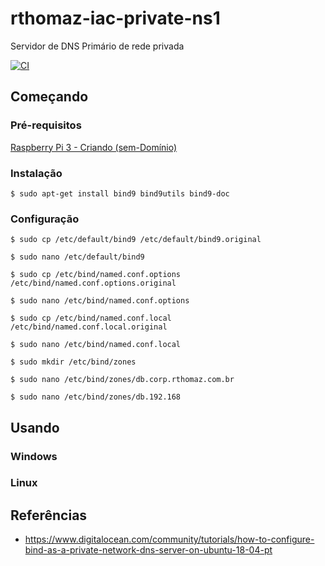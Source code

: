 # rthomaz-iac-private-ns1

Servidor de DNS Primário de rede privada

[![CI](https://github.com/rthomaz-iac/rthomaz-iac-private-ns1/workflows/CI/badge.svg)](https://github.com/rthomaz-iac/rthomaz-iac-private-ns1/actions?query=workflow%3ACI)


## Começando

### Pré-requisitos

[Raspberry Pi 3 - Criando (sem-Domínio)](https://github.com/rthomaz-iac/rthomaz-iac-wiki/wiki/Raspberry-Pi-3-Criando-(sem-Dom%C3%ADnio))

### Instalação

`$ sudo apt-get install bind9 bind9utils bind9-doc`

### Configuração

`$ sudo cp /etc/default/bind9 /etc/default/bind9.original`

`$ sudo nano /etc/default/bind9`

`$ sudo cp /etc/bind/named.conf.options /etc/bind/named.conf.options.original`

`$ sudo nano /etc/bind/named.conf.options`

`$ sudo cp /etc/bind/named.conf.local /etc/bind/named.conf.local.original`

`$ sudo nano /etc/bind/named.conf.local`

`$ sudo mkdir /etc/bind/zones`

`$ sudo nano /etc/bind/zones/db.corp.rthomaz.com.br`

`$ sudo nano /etc/bind/zones/db.192.168`

## Usando

### Windows

### Linux

## Referências

- https://www.digitalocean.com/community/tutorials/how-to-configure-bind-as-a-private-network-dns-server-on-ubuntu-18-04-pt
